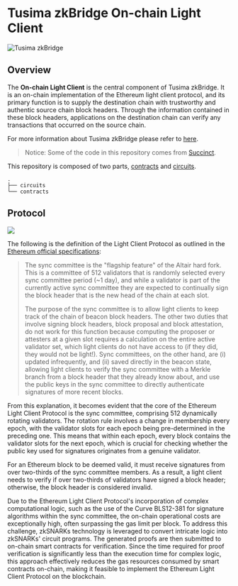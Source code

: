 # Tusima zkBridge On-chain Light Client

![Tusima zkBridge](https://ucarecdn.com/f4e08f06-c238-47f8-b98a-97629c199377/bridgelogo.png)


## Overview

The **On-chain Light Client** is the central component of Tusima zkBridge. It is an on-chain implementation of the Ethereum light client protocol, and its primary function is to supply the destination chain with trustworthy and authentic source chain block headers. Through the information contained in these block headers, applications on the destination chain can verify any transactions that occurred on the source chain.

For more information about Tusima zkBridge please refer to [here](https://tusima.gitbook.io/zkbridge/).

> Notice: Some of the code in this repository comes from [Succinct](https://github.com/succinctlabs).

This repository is composed of two parts, [contracts](./contracts/README.md) and [circuits](./circuits/README.md).

```
.
├── circuits
└── contracts
```

## Protocol

![](https://ucarecdn.com/875914d5-e930-41c0-a17b-2da59d6c50cc/lightsync.png)

The following is the definition of the Light Client Protocol as outlined in the [Ethereum official specifications](https://github.com/ethereum/annotated-spec/blob/master/altair/sync-protocol.md#introduction):

> The sync committee is the "flagship feature" of the Altair hard fork. This is a committee of 512 validators that is randomly selected every sync committee period (~1 day), and while a validator is part of the currently active sync committee they are expected to continually sign the block header that is the new head of the chain at each slot.
> 
> The purpose of the sync committee is to allow light clients to keep track of the chain of beacon block headers. The other two duties that involve signing block headers, block proposal and block attestation, do not work for this function because computing the proposer or attesters at a given slot requires a calculation on the entire active validator set, which light clients do not have access to (if they did, they would not be light!). Sync committees, on the other hand, are (i) updated infrequently, and (ii) saved directly in the beacon state, allowing light clients to verify the sync committee with a Merkle branch from a block header that they already know about, and use the public keys in the sync committee to directly authenticate signatures of more recent blocks.

From this explanation, it becomes evident that the core of the Ethereum Light Client Protocol is the sync committee, comprising 512 dynamically rotating validators. The rotation rule involves a change in membership every epoch, with the validator slots for each epoch being pre-determined in the preceding one. This means that within each epoch, every block contains the validator slots for the next epoch, which is crucial for checking whether the public key used for signatures originates from a genuine validator.

For an Ethereum block to be deemed valid, it must receive signatures from over two-thirds of the sync committee members. As a result, a light client needs to verify if over two-thirds of validators have signed a block header; otherwise, the block header is considered invalid.

Due to the Ethereum Light Client Protocol's incorporation of complex computational logic, such as the use of the Curve BLS12-381 for signature algorithms within the sync committee, the on-chain operational costs are exceptionally high, often surpassing the gas limit per block. To address this challenge, zkSNARKs technology is leveraged to convert intricate logic into zkSNARKs' circuit programs. The generated proofs are then submitted to on-chain smart contracts for verification. Since the time required for proof verification is significantly less than the execution time for complex logic, this approach effectively reduces the gas resources consumed by smart contracts on-chain, making it feasible to implement the Ethereum Light Client Protocol on the blockchain.

